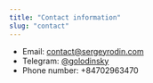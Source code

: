 ```yaml
---
title: "Contact information"
slug: "contact"
---
```


* Email: [contact@sergeyrodin.com](mailto:contact@sergeyrodin.com)
* Telegram: [@golodinsky](https://t.me/golodinsky)
* Phone number: +84702963470
